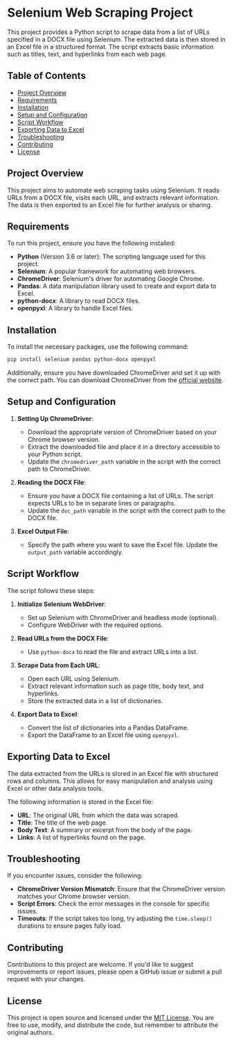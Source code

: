 # Selenium Web Scraping Project

This project provides a Python script to scrape data from a list of URLs specified in a DOCX file using Selenium. The extracted data is then stored in an Excel file in a structured format. The script extracts basic information such as titles, text, and hyperlinks from each web page.

## Table of Contents

- [Project Overview](#project-overview)
- [Requirements](#requirements)
- [Installation](#installation)
- [Setup and Configuration](#setup-and-configuration)
- [Script Workflow](#script-workflow)
- [Exporting Data to Excel](#exporting-data-to-excel)
- [Troubleshooting](#troubleshooting)
- [Contributing](#contributing)
- [License](#license)

## Project Overview

This project aims to automate web scraping tasks using Selenium. It reads URLs from a DOCX file, visits each URL, and extracts relevant information. The data is then exported to an Excel file for further analysis or sharing.

## Requirements

To run this project, ensure you have the following installed:

- **Python** (Version 3.6 or later): The scripting language used for this project.
- **Selenium**: A popular framework for automating web browsers.
- **ChromeDriver**: Selenium's driver for automating Google Chrome.
- **Pandas**: A data manipulation library used to create and export data to Excel.
- **python-docx**: A library to read DOCX files.
- **openpyxl**: A library to handle Excel files.

## Installation

To install the necessary packages, use the following command:

```bash
pip install selenium pandas python-docx openpyxl
```

Additionally, ensure you have downloaded ChromeDriver and set it up with the correct path. You can download ChromeDriver from the [official website](https://sites.google.com/a/chromium.org/chromedriver/).

## Setup and Configuration

1. **Setting Up ChromeDriver**:
   - Download the appropriate version of ChromeDriver based on your Chrome browser version.
   - Extract the downloaded file and place it in a directory accessible to your Python script.
   - Update the `chromedriver_path` variable in the script with the correct path to ChromeDriver.

2. **Reading the DOCX File**:
   - Ensure you have a DOCX file containing a list of URLs. The script expects URLs to be in separate lines or paragraphs.
   - Update the `doc_path` variable in the script with the correct path to the DOCX file.

3. **Excel Output File**:
   - Specify the path where you want to save the Excel file. Update the `output_path` variable accordingly.

## Script Workflow

The script follows these steps:

1. **Initialize Selenium WebDriver**:
   - Set up Selenium with ChromeDriver and headless mode (optional).
   - Configure WebDriver with the required options.

2. **Read URLs from the DOCX File**:
   - Use `python-docx` to read the file and extract URLs into a list.

3. **Scrape Data from Each URL**:
   - Open each URL using Selenium.
   - Extract relevant information such as page title, body text, and hyperlinks.
   - Store the extracted data in a list of dictionaries.

4. **Export Data to Excel**:
   - Convert the list of dictionaries into a Pandas DataFrame.
   - Export the DataFrame to an Excel file using `openpyxl`.

## Exporting Data to Excel

The data extracted from the URLs is stored in an Excel file with structured rows and columns. This allows for easy manipulation and analysis using Excel or other data analysis tools.

The following information is stored in the Excel file:
- **URL**: The original URL from which the data was scraped.
- **Title**: The title of the web page.
- **Body Text**: A summary or excerpt from the body of the page.
- **Links**: A list of hyperlinks found on the page.

## Troubleshooting

If you encounter issues, consider the following:

- **ChromeDriver Version Mismatch**:
  Ensure that the ChromeDriver version matches your Chrome browser version.
- **Script Errors**:
  Check the error messages in the console for specific issues.
- **Timeouts**:
  If the script takes too long, try adjusting the `time.sleep()` durations to ensure pages fully load.

## Contributing

Contributions to this project are welcome. If you'd like to suggest improvements or report issues, please open a GitHub issue or submit a pull request with your changes.

## License

This project is open source and licensed under the [MIT License](https://opensource.org/licenses/MIT). You are free to use, modify, and distribute the code, but remember to attribute the original authors.

```
